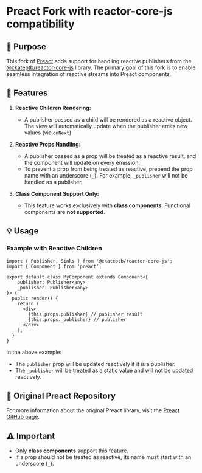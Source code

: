 # Preact Fork with reactor-core-js compatibility

## 📌 Purpose

This fork of [Preact](https://github.com/preactjs/preact) adds support for handling reactive publishers from 
the [@ckateptb/reactor-core-js](https://github.com/CKATEPTb/reactor-core-js) library. The primary goal of this fork 
is to enable seamless integration of reactive streams into Preact components.

## 🚀 Features

1. **Reactive Children Rendering:**

	* A publisher passed as a child will be rendered as a reactive object. The view will automatically update when the publisher emits new values (via `onNext`).

2. **Reactive Props Handling:**

	* A publisher passed as a prop will be treated as a reactive result, and the component will update on every emission.
	* To prevent a prop from being treated as reactive, prepend the prop name with an underscore (`_`). For example, `_publisher` will not be handled as a publisher.

3. **Class Component Support Only:**

	* This feature works exclusively with **class components**. Functional components are **not supported**.

## 💡 Usage

### Example with Reactive Children

```tsx
import { Publisher, Sinks } from '@ckateptb/reactor-core-js';
import { Component } from 'preact';

export default class MyComponent extends Component<{
	publisher: Publisher<any>
	_publisher: Publisher<any>
}> {
  public render() {
    return (
      <div>
        {this.props.publisher} // publisher result
     	{this.props._publisher} // publisher 
      </div>
    );
  }
}
```

In the above example:

* The `publisher` prop will be updated reactively if it is a publisher.
* The `_publisher` will be treated as a static value and will not be updated reactively.

## 🔗 Original Preact Repository

For more information about the original Preact library, visit the [Preact GitHub page](https://github.com/preactjs/preact).

## ⚠️ Important

* Only **class components** support this feature.
* If a prop should not be treated as reactive, its name must start with an underscore (`_`).
